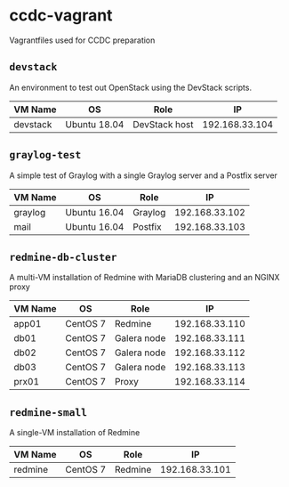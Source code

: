 # ccdc-vagrant
Vagrantfiles used for CCDC preparation

## `devstack`
An environment to test out OpenStack using the DevStack scripts.

| VM Name  | OS           | Role          | IP             |
|----------|--------------|---------------|----------------|
| devstack | Ubuntu 18.04 | DevStack host | 192.168.33.104 |

## `graylog-test`
A simple test of Graylog with a single Graylog server and a Postfix server

| VM Name | OS           | Role    | IP             |
|---------|--------------|---------|----------------|
| graylog | Ubuntu 16.04 | Graylog | 192.168.33.102 |
| mail    | Ubuntu 16.04 | Postfix | 192.168.33.103 |

## `redmine-db-cluster`
A multi-VM installation of Redmine with MariaDB clustering and an NGINX proxy

| VM Name | OS       | Role        | IP             |
|---------|----------|-------------|----------------|
| app01   | CentOS 7 | Redmine     | 192.168.33.110 |
| db01    | CentOS 7 | Galera node | 192.168.33.111 |
| db02    | CentOS 7 | Galera node | 192.168.33.112 |
| db03    | CentOS 7 | Galera node | 192.168.33.113 |
| prx01   | CentOS 7 | Proxy       | 192.168.33.114 |

## `redmine-small`
A single-VM installation of Redmine

| VM Name | OS       | Role    | IP             |
|---------|----------|---------|----------------|
| redmine | CentOS 7 | Redmine | 192.168.33.101 |